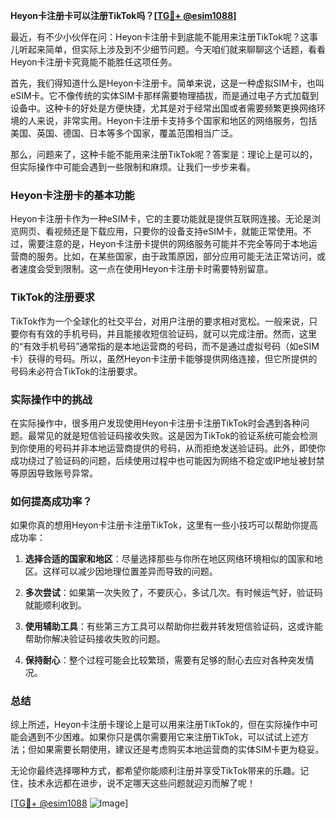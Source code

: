 **Heyon卡注册卡可以注册TikTok吗？[[TG💪+ @esim1088](https://t.me/s/esim1088)]**

最近，有不少小伙伴在问：Heyon卡注册卡到底能不能用来注册TikTok呢？这事儿听起来简单，但实际上涉及到不少细节问题。今天咱们就来聊聊这个话题，看看Heyon卡注册卡究竟能不能胜任这项任务。

首先，我们得知道什么是Heyon卡注册卡。简单来说，这是一种虚拟SIM卡，也叫eSIM卡。它不像传统的实体SIM卡那样需要物理插拔，而是通过电子方式加载到设备中。这种卡的好处是方便快捷，尤其是对于经常出国或者需要频繁更换网络环境的人来说，非常实用。Heyon卡注册卡支持多个国家和地区的网络服务，包括美国、英国、德国、日本等多个国家，覆盖范围相当广泛。

那么，问题来了，这种卡能不能用来注册TikTok呢？答案是：理论上是可以的，但实际操作中可能会遇到一些限制和麻烦。让我们一步步来看。

### Heyon卡注册卡的基本功能

Heyon卡注册卡作为一种eSIM卡，它的主要功能就是提供互联网连接。无论是浏览网页、看视频还是下载应用，只要你的设备支持eSIM卡，就能正常使用。不过，需要注意的是，Heyon卡注册卡提供的网络服务可能并不完全等同于本地运营商的服务。比如，在某些国家，由于政策原因，部分应用可能无法正常访问，或者速度会受到限制。这一点在使用Heyon卡注册卡时需要特别留意。

### TikTok的注册要求

TikTok作为一个全球化的社交平台，对用户注册的要求相对宽松。一般来说，只要你有有效的手机号码，并且能接收短信验证码，就可以完成注册。然而，这里的“有效手机号码”通常指的是本地运营商的号码，而不是通过虚拟号码（如eSIM卡）获得的号码。所以，虽然Heyon卡注册卡能够提供网络连接，但它所提供的号码未必符合TikTok的注册要求。

### 实际操作中的挑战

在实际操作中，很多用户发现使用Heyon卡注册卡注册TikTok时会遇到各种问题。最常见的就是短信验证码接收失败。这是因为TikTok的验证系统可能会检测到你使用的号码并非本地运营商提供的号码，从而拒绝发送验证码。此外，即使你成功绕过了验证码的问题，后续使用过程中也可能因为网络不稳定或IP地址被封禁等原因导致账号异常。

### 如何提高成功率？

如果你真的想用Heyon卡注册卡注册TikTok，这里有一些小技巧可以帮助你提高成功率：

1. **选择合适的国家和地区**：尽量选择那些与你所在地区网络环境相似的国家和地区。这样可以减少因地理位置差异而导致的问题。
   
2. **多次尝试**：如果第一次失败了，不要灰心，多试几次。有时候运气好，验证码就能顺利收到。

3. **使用辅助工具**：有些第三方工具可以帮助你拦截并转发短信验证码，这或许能帮助你解决验证码接收失败的问题。

4. **保持耐心**：整个过程可能会比较繁琐，需要有足够的耐心去应对各种突发情况。

### 总结

综上所述，Heyon卡注册卡理论上是可以用来注册TikTok的，但在实际操作中可能会遇到不少困难。如果你只是偶尔需要用它来注册TikTok，可以试试上述方法；但如果需要长期使用，建议还是考虑购买本地运营商的实体SIM卡更为稳妥。

无论你最终选择哪种方式，都希望你能顺利注册并享受TikTok带来的乐趣。记住，技术永远都在进步，说不定哪天这些问题就迎刃而解了呢！

[[TG💪+ @esim1088](https://t.me/s/esim1088) ![Image](https://i.postimg.cc/4NQfJmqS/Snipaste-2025-05-13-00-14-12.png)]